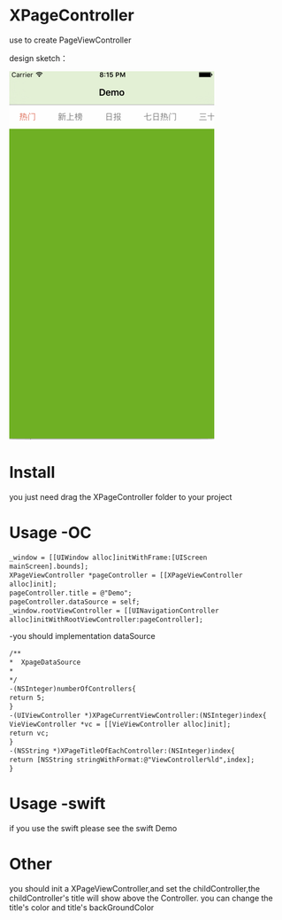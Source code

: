 # XPageController
use to create PageViewController

design sketch：

![](https://github.com/StrongX/XPageController/blob/master/10.gif)

# Install
you just need drag the XPageController folder to your project

# Usage  -OC
```
_window = [[UIWindow alloc]initWithFrame:[UIScreen mainScreen].bounds];
XPageViewController *pageController = [[XPageViewController alloc]init];
pageController.title = @"Demo";
pageController.dataSource = self;
_window.rootViewController = [[UINavigationController alloc]initWithRootViewController:pageController];

```
-you should implementation dataSource
```
/**
*  XpageDataSource
*
*/
-(NSInteger)numberOfControllers{
return 5;
}
-(UIViewController *)XPageCurrentViewController:(NSInteger)index{
VieViewController *vc = [[VieViewController alloc]init];
return vc;
}
-(NSString *)XPageTitleOfEachController:(NSInteger)index{
return [NSString stringWithFormat:@"ViewController%ld",index];
}
```

# Usage  -swift
 if you use the swift please see the swift Demo

# Other
you should init a XPageViewController,and set the childController,the childController's title will show above the Controller.
you can change the title's color and title's backGroundColor

